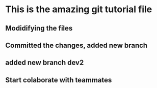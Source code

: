# This is the amazing git tutorial file
## Modidifying the files
## Committed the changes, added new branch
## added new branch dev2
## Start colaborate with teammates
